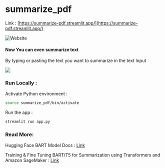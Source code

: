 # summarize_pdf

Link : [https://summarize-pdf.streamlit.app/](https://summarize-pdf.streamlit.app/) 


![Website](https://i.imgur.com/khqPdiM.jpeg)

#### Now You can even summarize text 
By typing or pasting the text you want to summarize in the text Input 

![](https://i.imgur.com/NnKXSFf.gif)

### Run Locally : 
Activate Python environment :

```bash
source summarize_pdf/bin/activate
```

Run the app :
```bash
streamlit run app.py
```

### Read More:

Hugging Face BART Model Docs : [Link](https://huggingface.co/docs/transformers/en/model_doc/bart) 

Training & Fine Tuning BART/T5 for Summarization using Transformers and Amazon SageMaker : [Link](https://huggingface.co/blog/sagemaker-distributed-training-seq2seq)


